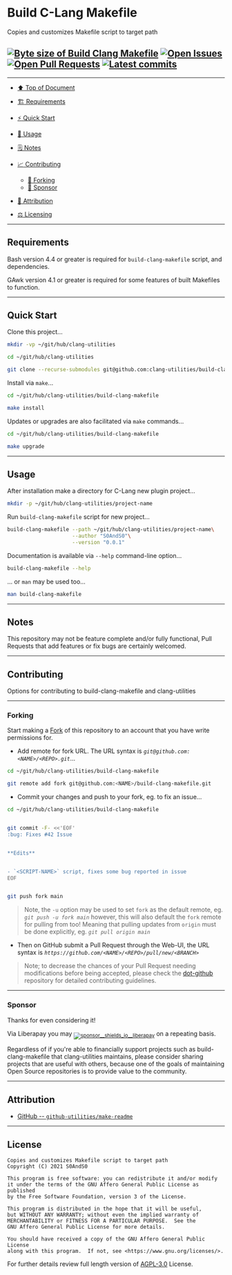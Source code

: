 # Build C-Lang Makefile
[heading__top]:
  #build-c-lang-makefile
  "&#x2B06; Copies and customizes Makefile script to target path"


Copies and customizes Makefile script to target path


## [![Byte size of Build Clang Makefile][badge__main__build_clang_makefile__source_code]][build_clang_makefile__main__source_code] [![Open Issues][badge__issues__build_clang_makefile]][issues__build_clang_makefile] [![Open Pull Requests][badge__pull_requests__build_clang_makefile]][pull_requests__build_clang_makefile] [![Latest commits][badge__commits__build_clang_makefile__main]][commits__build_clang_makefile__main]


---


- [:arrow_up: Top of Document][heading__top]

- [:building_construction: Requirements][heading__requirements]

- [:zap: Quick Start][heading__quick_start]

- [&#x1F9F0; Usage][heading__usage]

- [&#x1F5D2; Notes][heading__notes]

- [:chart_with_upwards_trend: Contributing][heading__contributing]

  - [:trident: Forking][heading__forking]
  - [:currency_exchange: Sponsor][heading__sponsor]

- [:card_index: Attribution][heading__attribution]

- [:balance_scale: Licensing][heading__license]


---



## Requirements
[heading__requirements]:
  #requirements
  "&#x1F3D7; Prerequisites and/or dependencies that this project needs to function properly"


Bash version 4.4 or greater is required for `build-clang-makefile` script, and dependencies.

GAwk version 4.1 or greater is required for some features of built Makefiles to function.


______


## Quick Start
[heading__quick_start]:
  #quick-start
  "&#9889; Perhaps as easy as one, 2.0,..."


Clone this project...


```Bash
mkdir -vp ~/git/hub/clang-utilities

cd ~/git/hub/clang-utilities

git clone --recurse-submodules git@github.com:clang-utilities/build-clang-makefile.git
```


Install via `make`...


```Bash
cd ~/git/hub/clang-utilities/build-clang-makefile

make install
```


Updates or upgrades are also facilitated via `make` commands...


```Bash
cd ~/git/hub/clang-utilities/build-clang-makefile

make upgrade
```


______


## Usage
[heading__usage]:
  #usage
  "&#x1F9F0; How to utilize this repository"


After installation make a directory for C-Lang new plugin project...


```Bash
mkdir -p ~/git/hub/clang-utilities/project-name
```


Run `build-clang-makefile` script for new project...


```Bash
build-clang-makefile --path ~/git/hub/clang-utilities/project-name\
                     --author "S0AndS0"\
                     --version "0.0.1"
```


Documentation is available via `--help` command-line option...


```Bash
build-clang-makefile --help
```


... or `man` may be used too...


```Bash
man build-clang-makefile
```


______


## Notes
[heading__notes]:
  #notes
  "&#x1F5D2; Additional things to keep in mind when developing"


This repository may not be feature complete and/or fully functional, Pull Requests that add features or fix bugs are certainly welcomed.



______


## Contributing
[heading__contributing]:
  #contributing
  "&#x1F4C8; Options for contributing to build-clang-makefile and clang-utilities"


Options for contributing to build-clang-makefile and clang-utilities


---


### Forking
[heading__forking]:
  #forking
  "&#x1F531; Tips for forking build-clang-makefile"


Start making a [Fork][build_clang_makefile__fork_it] of this repository to an account that you have write permissions for.


- Add remote for fork URL. The URL syntax is _`git@github.com:<NAME>/<REPO>.git`_...


```Bash
cd ~/git/hub/clang-utilities/build-clang-makefile

git remote add fork git@github.com:<NAME>/build-clang-makefile.git
```


- Commit your changes and push to your fork, eg. to fix an issue...


```Bash
cd ~/git/hub/clang-utilities/build-clang-makefile


git commit -F- <<'EOF'
:bug: Fixes #42 Issue


**Edits**


- `<SCRIPT-NAME>` script, fixes some bug reported in issue
EOF


git push fork main
```


> Note, the `-u` option may be used to set `fork` as the default remote, eg. _`git push -u fork main`_ however, this will also default the `fork` remote for pulling from too! Meaning that pulling updates from `origin` must be done explicitly, eg. _`git pull origin main`_


- Then on GitHub submit a Pull Request through the Web-UI, the URL syntax is _`https://github.com/<NAME>/<REPO>/pull/new/<BRANCH>`_


> Note; to decrease the chances of your Pull Request needing modifications before being accepted, please check the [dot-github](https://github.com/clang-utilities/.github) repository for detailed contributing guidelines.


---


### Sponsor
  [heading__sponsor]:
  #sponsor
  "&#x1F4B1; Methods for financially supporting clang-utilities that maintains build-clang-makefile"


Thanks for even considering it!


Via Liberapay you may <sub>[![sponsor__shields_io__liberapay]][sponsor__link__liberapay]</sub> on a repeating basis.


Regardless of if you're able to financially support projects such as build-clang-makefile that clang-utilities maintains, please consider sharing projects that are useful with others, because one of the goals of maintaining Open Source repositories is to provide value to the community.


______


## Attribution
[heading__attribution]:
  #attribution
  "&#x1F4C7; Resources that where helpful in building this project so far."


- [GitHub -- `github-utilities/make-readme`](https://github.com/github-utilities/make-readme)


______


## License
[heading__license]:
  #license
  "&#x2696; Legal side of Open Source"


```
Copies and customizes Makefile script to target path
Copyright (C) 2021 S0AndS0

This program is free software: you can redistribute it and/or modify
it under the terms of the GNU Affero General Public License as published
by the Free Software Foundation, version 3 of the License.

This program is distributed in the hope that it will be useful,
but WITHOUT ANY WARRANTY; without even the implied warranty of
MERCHANTABILITY or FITNESS FOR A PARTICULAR PURPOSE.  See the
GNU Affero General Public License for more details.

You should have received a copy of the GNU Affero General Public License
along with this program.  If not, see <https://www.gnu.org/licenses/>.
```


For further details review full length version of [AGPL-3.0][branch__current__license] License.



[branch__current__license]:
  /LICENSE
  "&#x2696; Full length version of AGPL-3.0 License"


[badge__commits__build_clang_makefile__main]:
  https://img.shields.io/github/last-commit/clang-utilities/build-clang-makefile/main.svg

[commits__build_clang_makefile__main]:
  https://github.com/clang-utilities/build-clang-makefile/commits/main
  "&#x1F4DD; History of changes on this branch"


[build_clang_makefile__community]:
  https://github.com/clang-utilities/build-clang-makefile/community
  "&#x1F331; Dedicated to functioning code"

[build_clang_makefile__gh_pages]:
  https://github.com/clang-utilities/build-clang-makefile/tree/
  "Source code examples hosted thanks to GitHub Pages!"

[badge__gh_pages__build_clang_makefile]:
  https://img.shields.io/website/https/clang-utilities.github.io/build-clang-makefile/index.html.svg?down_color=darkorange&down_message=Offline&label=Demo&logo=Demo%20Site&up_color=success&up_message=Online

[gh_pages__build_clang_makefile]:
  https://clang-utilities.github.io/build-clang-makefile/index.html
  "&#x1F52C; Check the example collection tests"

[issues__build_clang_makefile]:
  https://github.com/clang-utilities/build-clang-makefile/issues
  "&#x2622; Search for and _bump_ existing issues or open new issues for project maintainer to address."

[build_clang_makefile__fork_it]:
  https://github.com/clang-utilities/build-clang-makefile/
  "&#x1F531; Fork it!"

[pull_requests__build_clang_makefile]:
  https://github.com/clang-utilities/build-clang-makefile/pulls
  "&#x1F3D7; Pull Request friendly, though please check the Community guidelines"

[build_clang_makefile__main__source_code]:
  https://github.com/clang-utilities/build-clang-makefile/
  "&#x2328; Project source!"

[badge__issues__build_clang_makefile]:
  https://img.shields.io/github/issues/clang-utilities/build-clang-makefile.svg

[badge__pull_requests__build_clang_makefile]:
  https://img.shields.io/github/issues-pr/clang-utilities/build-clang-makefile.svg

[badge__main__build_clang_makefile__source_code]:
  https://img.shields.io/github/repo-size/clang-utilities/build-clang-makefile


[sponsor__shields_io__liberapay]:
  https://img.shields.io/static/v1?logo=liberapay&label=Sponsor&message=clang-utilities

[sponsor__link__liberapay]:
  https://liberapay.com/clang-utilities
  "&#x1F4B1; Sponsor developments and projects that clang-utilities maintains via Liberapay"

